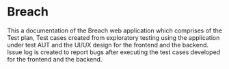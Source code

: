 # Breach
This a documentation of the Breach web application which comprises of the Test plan, Test cases created from exploratory testing using the application under test AUT and the UI/UX design  for the frontend and the backend. Issue log is created to report bugs after executing the test cases developed for the frontend and the backend.
